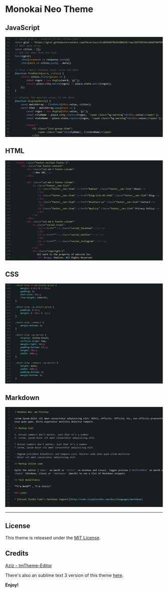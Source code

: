 # Monokai Neo Theme

## JavaScript
![monokai-neo-js-preview](https://raw.githubusercontent.com/awran5/monokai-neo/master/preview-js.png)

## HTML
![monokai-neo-html-preview](https://raw.githubusercontent.com/awran5/monokai-neo/master/preview-html.png)

## CSS
![monokai-neo-css-preview](https://raw.githubusercontent.com/awran5/monokai-neo/master/preview-css.png)

## Markdown
![monokai-neo-markdown-preview](https://raw.githubusercontent.com/awran5/monokai-neo/master/preview-markdown.png)

***

## License

This theme is released under the [MIT License](https://github.com/awran5/monokai-neo/blob/master/LICENSE).

## Credits

[Aziz - tmTheme-Editor](https://github.com/aziz/tmTheme-Editor)

There's also an sublime text 3 version of this theme [here](https://github.com/awran5/monokai-neo/tree/sublime-text-3).

**Enjoy!**
